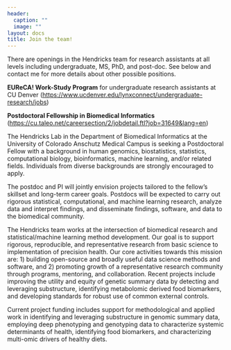 ```yaml
---
header:
  caption: ""
  image: ""
layout: docs
title: Join the team!
---
```

There are openings in the Hendricks team for research assistants at all levels including undergraduate, MS, PhD, and post-doc. See below and contact me for more details about other possible positions.

**EUReCA! Work-Study Program** for undergraduate research assistants at CU Denver (https://www.ucdenver.edu/lynxconnect/undergraduate-research/jobs) 



**Postdoctoral Fellowship in Biomedical Informatics** (https://cu.taleo.net/careersection/2/jobdetail.ftl?job=31649&lang=en)

The Hendricks Lab in the Department of Biomedical Informatics at the University of Colorado Anschutz Medical Campus is seeking a Postdoctoral Fellow with a background in human genomics, biostatistics, statistics, computational biology, bioinformatics, machine learning, and/or related fields. Individuals from diverse backgrounds are strongly encouraged to apply.

The postdoc and PI will jointly envision projects tailored to the fellow’s skillset and long-term career goals. Postdocs will be expected to carry out rigorous statistical, computational, and machine learning research, analyze data and interpret findings, and disseminate findings, software, and data to the biomedical community.

The Hendricks team works at the intersection of biomedical research and statistical/machine learning method development. Our goal is to support rigorous, reproducible, and representative research from basic science to implementation of precision health. Our core activities towards this mission are: 1) building open-source and broadly useful data science methods and software, and 2) promoting growth of a representative research community through programs, mentoring, and collaboration.  Recent projects include improving the utility and equity of genetic summary data by detecting and leveraging substructure, identifying metabolomic derived food biomarkers, and developing standards for robust use of common external controls.

Current project funding includes support for methodological and applied work in identifying and leveraging substructure in genomic summary data, employing deep phenotyping and genotyping data to characterize systemic determinants of health, identifying food biomarkers, and characterizing multi-omic drivers of healthy diets.



